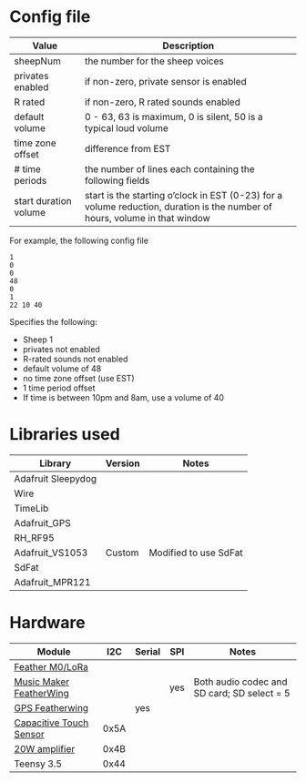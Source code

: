 # Config file

| Value | Description |
| --- | --- |
| sheepNum | the number for the sheep voices |
| privates enabled | if non-zero, private sensor is enabled
| R rated | if non-zero, R rated sounds enabled
| default volume | 0 - 63, 63 is maximum, 0 is silent, 50 is a typical loud volume
| time zone offset | difference from EST
| # time periods | the number of lines each containing the following fields 
| start duration volume | start is the starting o’clock in EST (0-23) for a volume reduction, duration is the number of hours, volume in that window

For example, the following config file
```
1
0
0
48
0
1
22 10 40
```

Specifies the following:
* Sheep 1
* privates not enabled
* R-rated sounds not enabled
* default volume of 48
* no time zone offset (use EST)
* 1 time period offset
 * If time is between 10pm and 8am, use a volume of 40


# Libraries used

| Library | Version | Notes |
| --- | --- |  --- | 
|Adafruit Sleepydog
|Wire
|TimeLib
|Adafruit\_GPS
|RH\_RF95
|Adafruit\_VS1053 | Custom | Modified to use SdFat
|SdFat
| Adafruit\_MPR121 | 

# Hardware

| Module | I2C  | Serial | SPI |  Notes |
| --- | --- | --- | --- | --- | 
| [Feather M0/LoRa][1] |   |  | 
| [Music Maker FeatherWing][2] |  | | yes | Both audio codec and SD card; SD select = 5
| [GPS Featherwing][3] | | yes | |
| [Capacitive Touch Sensor][4] | 0x5A | | | 
| [20W amplifier][5] | 0x4B | | | |
| Teensy 3.5 | 0x44 | | | 

[1]:	https://learn.adafruit.com/adafruit-feather-m0-radio-with-lora-radio-module/downloads
[2]:	https://learn.adafruit.com/adafruit-music-maker-featherwing/
[3]:	https://learn.adafruit.com/adafruit-ultimate-gps-featherwing
[4]:	https://learn.adafruit.com/adafruit-mpr121-12-key-capacitive-touch-sensor-breakout-tutorial
[5]:	https://learn.adafruit.com/adafruit-20w-stereo-audio-amplifier-class-d-max9744
